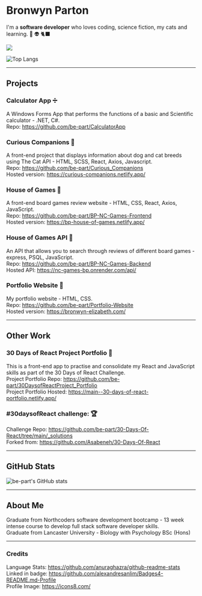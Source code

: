 
# Bronwyn Parton

I'm a **software developer** who loves coding, science fiction, my cats and learning. 🧬 👽 🐈‍⬛    

<a href="https://www.linkedin.com/in/bronwyn-parton/"> <img src="https://img.shields.io/badge/LinkedIn-0077B5?style=for-the-badge&logo=linkedin&logoColor=white" /> </a>

![Top Langs](https://github-readme-stats.vercel.app/api/top-langs/?username=be-part&theme=aura&langs_count=6)

---  
## Projects

### Calculator App ➗  
A Windows Forms App that performs the functions of a basic and Scientific calculator - .NET, C#.  
Repo: https://github.com/be-part/CalculatorApp  

### Curious Companions 🐆  
A front-end project that displays information about dog and cat breeds using The Cat API - HTML, SCSS, React, Axios, Javascript.  
Repo: https://github.com/be-part/Curious_Companions  
Hosted version: https://curious-companions.netlify.app/  

### House of Games 🎲
A front-end board games review website - HTML, CSS, React, Axios, JavaScript.  
Repo: https://github.com/be-part/BP-NC-Games-Frontend  
Hosted version: https://bp-house-of-games.netlify.app/  

### House of Games API 🎲  
An API that allows you to search through reviews of different board games - express, PSQL, JavaScript.  
Repo: https://github.com/be-part/BP-NC-Games-Backend  
Hosted API: https://nc-games-bp.onrender.com/api/  

### Portfolio Website 💾  
My portfolio website - HTML, CSS.  
Repo: https://github.com/be-part/Portfolio-Website  
Hosted version: https://bronwyn-elizabeth.com/  
  
  
---   
## Other Work  

### 30 Days of React Project Portfolio 🧩  
This is a front-end app to practise and consolidate my React and JavaScript skills as part of the 30 Days of React Challenge.  
Project Portfolio Repo: https://github.com/be-part/30DaysofReactProject_Portfolio  
Project Portfolio Hosted: https://main--30-days-of-react-portfolio.netlify.app/  

### #30daysofReact challenge:  🏆  
Challenge Repo: https://github.com/be-part/30-Days-Of-React/tree/main/_solutions  
Forked from: https://github.com/Asabeneh/30-Days-Of-React  

---  
## GitHub Stats  
![be-part's GitHub stats](https://github-readme-stats.vercel.app/api?username=be-part&hide_rank=true&theme=onedark)   

---  
## About Me
Graduate from Northcoders software development bootcamp - 13 week intense course to develop full stack software developer skills.  
Graduate from Lancaster University - Biology with Psychology BSc (Hons)  

---  
### Credits
Language Stats: https://github.com/anuraghazra/github-readme-stats  
Linked in badge: https://github.com/alexandresanlim/Badges4-README.md-Profile  
Profile Image: https://icons8.com/
